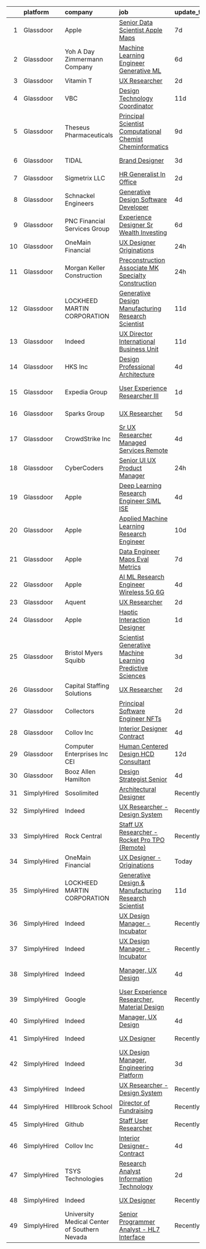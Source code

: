 

|    | platform    | company                                      | job                                                                                                                                                                                                                                                                                                                                                                                                                                                                                                                                                                                                                                                                                                                                                                                                                                                                                                                                                                                                                                                                                                                                                                                                                                                                                                                                                                                                                                                                                                                                                                                                                                                                                          | update_time   | location                  |
|---:|:------------|:---------------------------------------------|:---------------------------------------------------------------------------------------------------------------------------------------------------------------------------------------------------------------------------------------------------------------------------------------------------------------------------------------------------------------------------------------------------------------------------------------------------------------------------------------------------------------------------------------------------------------------------------------------------------------------------------------------------------------------------------------------------------------------------------------------------------------------------------------------------------------------------------------------------------------------------------------------------------------------------------------------------------------------------------------------------------------------------------------------------------------------------------------------------------------------------------------------------------------------------------------------------------------------------------------------------------------------------------------------------------------------------------------------------------------------------------------------------------------------------------------------------------------------------------------------------------------------------------------------------------------------------------------------------------------------------------------------------------------------------------------------|:--------------|:--------------------------|
|  1 | Glassdoor   | Apple                                        | [Senior Data Scientist   Apple Maps](https://www.glassdoor.com/partner/jobListing.htm?pos=122&ao=1110586&s=58&guid=00000181ec1249fe83cc9bca8c2e61c1&src=GD_JOB_AD&t=SR&vt=w&cs=1_5b1cccb5&cb=1657523030996&jobListingId=1007981077899&cpc=2CAED5C921A5F994&jrtk=3-0-1g7m14ihljc8j801-1g7m14ii32bg7000-fbe944133e258466--6NYlbfkN0BvKrLyj5gPmtZO9T8euul8TCxuuKNOtzRJOomxnwSEodTz2Bc-sPZlt2Zgji_QUXGcPDDC0toIwjZMf7igxT_Lmkg1TKKZbvA_suoi79DoDAKoqfbHSPKwl8s04vKLkX_QSM-XJWjdheJNp6PTpT8v9UrqirkUya12Jh0KwmNM7wDrIri5-kuiLCACOfhVk_TexnUiPxu6JsqOvaODYvAxLNJso1SYV4UqYFn5A8eowosPh-CLY7SrNNcEtgj7kAOs9o9P9a5ObF7go0STBe5T71FXuSsJ8zhZcNqwuDud3YKmlXTyXSUcrigODS74q-3O7n1G_yVa-H2j8f51EjiEtQQ23FqvMMxx1uRD31PNERnrzo1Yh8IxWsHViI6yv5DCsivoV4sbjZpXZ7YAYYtui18pTFbJqyg-VoqDnbEigL0nUbU4wGkFpBna3u-h4AWtaqaTPa2Lslt4bgOnwBzXC2w_Z7s0aR_7CQRYbr5tG3AscOXftKY2M0Iyu9uPwYRvpMiFDeJpxyJhctyuy5cRztdU8THCQcm8pCQKfyIgAzJb6Ii3tHgqpSjY9iIUIAKOYChTRwPjqVE9gsTOrkfKEOVeZYYRYNNdZx3253_4uARoQDX90WlNyd8324vDz_x4YLg3kX6aI3pcuiJxNxa9Kih0LcpjhYR4230Xpd78QAKtSDtZdsLzEvZ9ByBrB50JgGGXpzonXbSVjtSoCLOmS-bO9K81a55UYE7MiZ6qK8PkMZeEfMU_5jTq_Y3KzT96jl9Z8h5Tlk0XnZzgDeipeXBIBsXZ5pVbF1HTX2e_eVtFDazHoM25dSU-s8uXk0Q5y4kJCwHe1zawb3irYU3mEcBN8eR7L-RpCRHDFq31NuzpPnA7CrFrd03HgjKSMVbfm2ZOjOD9VFdEYopskV4KaNejx29HiytF2Ggh28A8mxZ35is0fVzHK-Fr11EaEM40H_GMG44fYJGFNkuYtpJM)                                                                                                                                                                                                                                                                                                                                     | 7d            | Cupertino, CA             |
|  2 | Glassdoor   | Yoh  A Day   Zimmermann Company              | [Machine Learning Engineer    Generative ML ](https://www.glassdoor.com/partner/jobListing.htm?pos=105&ao=1110586&s=58&guid=00000181ec1249fe83cc9bca8c2e61c1&src=GD_JOB_AD&t=SR&vt=w&ea=1&cs=1_bea85c44&cb=1657523030990&jobListingId=1007982759644&cpc=8CDBB1EC89CF7160&jrtk=3-0-1g7m14ihljc8j801-1g7m14ii32bg7000-3ef156ec08f33186--6NYlbfkN0Ae6Qmv8rNb3d5rEsMPL_plhvilYeiJERi7JqghURwQ9bq2mHgMGRGPHap0kt02TPhHoArRrIPDXB0Fm3NSxLJwWlAXpSoHydXD7YYEjQfYp-wt_j4lfGDfKIbzND_9EtD4wiBxpi_5Fu1gPRC5CvPWqwejtozptTMLVK4J_uv5kUAtnlLbzUmWw_VSzrsii2yuXz_AgLbMDVCdVqgG_eNopn72MZ9rAFh-xrwftKU4luoQWlsCcpsiEwEdtEUvNIKMRqQDA376b8DjtOLVkRcj1BBDEclc8cjhJB6ndBVi554xbnWAVLHq6fv_0S1WYLTLjp6t4KopC2FJ4VFoH8fjfFzKy22iZyOUIrTpQdel6wgwDK2k-7SOhLP29nhbWuyGfhPo1-N9b-4vlA5Oob_e1e7sV8FX7Dt3LNeOvaZUoaF3fC7EF_EkB8l-E7BotU_S05r4DEIVMdjEjZsZNk-HoHrRgmUUI9nBy-qLAwWwisGUdFZy_URr)                                                                                                                                                                                                                                                                                                                                                                                                                                                                                                                                                                                                                                                                                                                                                                                                                       | 6d            | Mountain View, CA         |
|  3 | Glassdoor   | Vitamin T                                    | [UX Researcher](https://www.glassdoor.com/partner/jobListing.htm?pos=118&ao=1110586&s=58&guid=00000181ec1249fe83cc9bca8c2e61c1&src=GD_JOB_AD&t=SR&vt=w&cs=1_39443ebb&cb=1657523030991&jobListingId=1007993535387&cpc=0FE1F5EA2BC84A01&jrtk=3-0-1g7m14ihljc8j801-1g7m14ii32bg7000-75eb2e41dd0179eb--6NYlbfkN0DMrcEu7yrtATojKJA7cEzGQ3FdRGWLh0CZQInL4ECGI6k5tN82kdM0OKoro5eXmjrSd77bGdG0XELo3k5zguCVdah9zJ6zAF_RIu_xJ84zIrJpj20InH_HkRmxilEXVaHyllPhFutrNoqZZIQVpzJWQirqlCtwCPvF5Yn6o8UIDrz6MBbSE679Hlj6rLtHZzSw9mbOotG54Cyn-tVxbiNM81N36DOjnDx_ifh_70GhVY8ko2h3ib_SjPoBvbfQ1ltMUpA723H9gqKyvsfOD0d-0MIyN_I1ZVZmiJmOvZPCdnycQbHbQDgbM87_ojcjhKl_GUFNbYuUn8KveOUVZHYxPqppYabyZgLYyNGTUjq5u6sr9l03LjxL5BohhyAX9cwF9DHkQaqvRUfoI666dIgkJlhoOwFoz-kGATHfATXDannWgpsNBvXtE6JkLSUyK9mQr7z8ALq9qtremRCKdl07nGyI4pMA3Uw%3D)                                                                                                                                                                                                                                                                                                                                                                                                                                                                                                                                                                                                                                                                                                                                                                                                                                                                            | 2d            | Remote                    |
|  4 | Glassdoor   | VBC                                          | [Design Technology Coordinator](https://www.glassdoor.com/partner/jobListing.htm?pos=101&ao=1110586&s=58&guid=00000181ec1249fe83cc9bca8c2e61c1&src=GD_JOB_AD&t=SR&vt=w&ea=1&cs=1_7ea2aa66&cb=1657523030989&jobListingId=1007970642019&cpc=8FC0D69C137C431E&jrtk=3-0-1g7m14ihljc8j801-1g7m14ii32bg7000-2bb5b58a7f8e7506--6NYlbfkN0BK9GXDcakwdiqmeo8o-2GvkYnmPkq7xevAHdeF_847qkpPJo8-WyfGh_giHb_Wt2yjNfQYJNopcViEF-9zjUiJF5BFIGFCUJqw3rkUFe2234TNPtBQ_WR5HFZce2D3QyvocDCva0SFX-og887d_WtWl4s9_NycewkQ-UQSG7iO-udRttHvQesslpKMWmoE7h4PZrG3-fLne1_8azHR90h3MXhEAaNShFmnpND9YHl2ryggnu8l4DlIfqDotJ1-EXI0kAP-y7dSpG5KSmwKKady_aAFEs1ZFISMeldQ57GVF7xTbVH0HQNm7_jLBbuLAGlSRxI7IoBfghtb4GldryboF61-sM7sfNhzqgcWGuloalT64RTx-arhbawfpmg4YQ_1PjIxiC-OhXQQPesFs6VsPSNQS4BHgjcTA-Tms0U2_FVRHOfoSmcEtJQUm5R1H5XL5nvSr2bIDQiSI0pQy0oR0OWq7ZwNLlY%3D)                                                                                                                                                                                                                                                                                                                                                                                                                                                                                                                                                                                                                                                                                                                                                                                                                                                       | 11d           | Somerville, MA            |
|  5 | Glassdoor   | Theseus Pharmaceuticals                      | [Principal Scientist  Computational Chemist   Cheminformatics](https://www.glassdoor.com/partner/jobListing.htm?pos=104&ao=1110586&s=58&guid=00000181ec1249fe83cc9bca8c2e61c1&src=GD_JOB_AD&t=SR&vt=w&cs=1_e392184e&cb=1657523030989&jobListingId=1007977677252&cpc=32919853CE787A65&jrtk=3-0-1g7m14ihljc8j801-1g7m14ii32bg7000-00e2f5a17e61a190--6NYlbfkN0CCbOqLFAkE17MDkfB5QkeK_R8bo7qf9dndHNr_grrY-KMTiTk0LkNwv7KGlrPi78cJH3IJU6Ws0_StMY5IaqzGY49U2whK4-sFllwNf4vVoFVdbU91V1Wu3ZgrdPpbuf0RNa0bdSgyu1MBywYRyEvlDB_U_ZotuA-10JrNIvyEYHGCeRXC-sVeXIf_D_N2nY97uEcjRxzW2W0L8x5-UfMZQLm8iYbRzxP6Jf7CGxxHx5-E3qqzztv3hksuSTwjRhjAtZ01vXlxro5IaCUP3Au_ncoY3QxHgyaJ_fFH2HA6DkueXy7f3kugwvUsXXe0vNxUf_4pTIMdiHFVrDzAlAhpv5Qgam872BxaYqNJ1oWGldl7WGI0Gz67WaDyoSvUzpu4nFvh2s2W-bO3d6wrTdWXgdU2WvPn6StxNIay2mLpaW7HcJhyJCBoFr0Vl0JK2Dc%3D)                                                                                                                                                                                                                                                                                                                                                                                                                                                                                                                                                                                                                                                                                                                                                                                                                                                             | 9d            | Cambridge, MA             |
|  6 | Glassdoor   | TIDAL                                        | [Brand Designer](https://www.glassdoor.com/partner/jobListing.htm?pos=127&ao=1136043&s=58&guid=00000181ec1249fe83cc9bca8c2e61c1&src=GD_JOB_AD&t=SR&vt=w&cs=1_5797566a&cb=1657523030997&jobListingId=1007991684188&jrtk=3-0-1g7m14ihljc8j801-1g7m14ii32bg7000-34481a920c14f864-)                                                                                                                                                                                                                                                                                                                                                                                                                                                                                                                                                                                                                                                                                                                                                                                                                                                                                                                                                                                                                                                                                                                                                                                                                                                                                                                                                                                                              | 3d            | New York, NY              |
|  7 | Glassdoor   | Sigmetrix LLC                                | [HR Generalist  In Office](https://www.glassdoor.com/partner/jobListing.htm?pos=110&ao=1110586&s=58&guid=00000181ec1249fe83cc9bca8c2e61c1&src=GD_JOB_AD&t=SR&vt=w&ea=1&cs=1_e905a9c0&cb=1657523030991&jobListingId=1007992857209&cpc=44CD5376B8534B8F&jrtk=3-0-1g7m14ihljc8j801-1g7m14ii32bg7000-6f30fbe45608e452--6NYlbfkN0BTy4Vq3kUv-8E8fBOrhZt-7WJQYqv7u2ur6JnxlE7nq8g1z8_JD7tDD0MYicZUy776iU_bp-QZvpUoa7kLcXg2r3luRv87VI-8aAND58gIQlIq8waY8R2rXlLN-6Vm0Z-D9UXt2hiKydEo58Uo6M_BGL2ohP2MYNy7LpZ2-i4iElauPBAtamdRXTwHgHGeYwlKIM7ZJ1WpkWIEQlmd3yz8gmgLHrtJBAOhs2mgLJDq2ggV8ao9L96AN080-Zf-g0xp6fmWnf-4g71ZP6_gTagD_pDf80m1W_lQs6gctTDZnQdQ-bKuM64U7hoMP4P9wMaP5g99uDAXkm5aFhzMWQfcJ5jHm8D8R6-a2QgVzL3mZC16cYChXJ6etiwVLRkilbDrpTAKuewn4Q02CBm9s8uw0hFUFXA9th5dktC2TYEo_FLdFKAZhHoFPHJH33PRwyPGMKX10kklJQmAJMY3O-34tE82TduQ40FeDOgDZI5Y4FjaW6l2fpD4ZrWj47f21UQ%3D)                                                                                                                                                                                                                                                                                                                                                                                                                                                                                                                                                                                                                                                                                                                                                                                                                            | 2d            | McKinney, TX              |
|  8 | Glassdoor   | Schnackel Engineers                          | [Generative Design Software Developer](https://www.glassdoor.com/partner/jobListing.htm?pos=103&ao=1110586&s=58&guid=00000181ec1249fe83cc9bca8c2e61c1&src=GD_JOB_AD&t=SR&vt=w&ea=1&cs=1_06ff39f2&cb=1657523030989&jobListingId=1007987458836&cpc=E6B95A06C1BC174B&jrtk=3-0-1g7m14ihljc8j801-1g7m14ii32bg7000-7e547bc3bbec425b--6NYlbfkN0BrTPNwjDoELvBVia9gkET74rNEsU_fi4RRK14NiMbuskwBmYiUl43ITcLe-zL9azDC2bpr2SCa5atbsWtVarJGFgRc_UdXsaXv9eSq5MhWIbYHXS2iNjxtl57jP_-YbQkWhoL7t-RZsYxZUoCrAWVDMEXxgRFdx9CQTy9-cnfIsIM4DpLEIpgy2J1BXSAbDoZWAsR8Yz44NCGUwTp_h3ffj1sViRYnTFbwOaQLAD_js3sjXyrRcBubZwnRhkkRMKRlIESwFOX3ngsbNOHloLdsvZqQwOizDQJlRvitqtZHSuJc-reSo6LC6nj17lMQY71j9H3BQDwVsASwLDglT_38wRl0Kk-m_9AdmWP2ZPJOBjuHgBIzjK-J3TiPxMgfh-Qz9WYolAyhhImUz5NJL845TDg6zQqZRrFcMwgHFRjDZgYKzaoOaIrFRyPYd3nOLSI_L0eBdoxx4KNITQq_hpRBXHomwcQbLM8RYaBJit6eWDnU4Q-mSE9fSedM6BNRbZsRU5AH4PjEX7GFY-eBTMBiCj_zlmjX2PU%3D)                                                                                                                                                                                                                                                                                                                                                                                                                                                                                                                                                                                                                                                                                                                                                                                | 4d            | Omaha, NE                 |
|  9 | Glassdoor   | PNC Financial Services Group                 | [Experience Designer Sr  Wealth   Investing](https://www.glassdoor.com/partner/jobListing.htm?pos=109&ao=1110586&s=58&guid=00000181ec1249fe83cc9bca8c2e61c1&src=GD_JOB_AD&t=SR&vt=w&cs=1_e0bbe9c5&cb=1657523030990&jobListingId=1007982586230&cpc=BAEB662971763A76&jrtk=3-0-1g7m14ihljc8j801-1g7m14ii32bg7000-852df09ee39d4410--6NYlbfkN0AMofH_6zXbiqn6xehDj89HQNfpf30LHk40Y3Yl5cZTpm-EXukPQNetNbgZyPcaSjnrLyJG9xGhiJn6AMY7nPZIIk2W6QbAtdkHw7c08s-HRR-EwtVAVmAgm1s_EwF_EOKO_eWV3Ao9CuqBCzw3dZYwMHor6NJcWn1WU-8gw0fbu_LCJkTQGiOAgmekv2X12d6E13TpgYv29P3YG8xbZSRYoIbMM6mdli4c60AUOsesf75mFf56KNyeFmHvBq7ZHdsnBADnm9GJhVdyP-mwmy-JukTr8UBuTPXNr2eHoQbJ9lAiBdQVNB-k3n2049foC-laEx3Mvm2Myk7y9gY_70W6OEKsw5h_UhRdevJfL9jTmLESCBFaj7U76YmOqKRELXF_se56EcnJ7Fv-DbV28vAWOp8iDulo2DdLIqWdBU_TqPjj8WZjGPeZvQo0iKpI7P5VCObqhxYv64Bmri62Nn1tZkydzvE6mzzeHkMXFrs9f5pN6l5L9YIG8UYq4kckLl86_yiD9NuupeuvbGqo_ZJKi6IamuJoCAWRa3ZxsDzQxpdAOLuoiGJiildQ9rkQky8yIKaRQY2LUDTFrEwIn42YKw9S_qdhayjlBt5v3WCWFqcVQm_ek6rI4VOgud1flJqXBDm9VcnPimX_bqkuqGSUF2_DPvCadLOTAEGyHaXadM9W776EF7MtuRAZXS02hvxvMQ3VLG0CsRVBqR6YYIqAbdevT1obSqzjt_X5eyRx457iZB-8XsMvODSF1vijj79hg8woQpuZCAOEUc0H1R82qA6Fu4Bme3RwKxcOsXwGDe7VEq1K3oWgRIrq-S-X4cloKvvKG0AkW6zcZlrerxI1mvcvUglLKEvj2bFL1C7peLGCymLkF1GM-jxI5gJ9vF0Tc5ZLnV38_CsyI0YYUDmbDS3hU6gdMazxT6UbhliyAvFpGFYDs3aKLqnDDT0FAMdcneMulpjsZbVHEzOdjNBavm9yh4TDFTWWqGpy4W6J7k5XES_3FW4H1TGHWzeYhlg2gxCit8jiRXV6k3Zqm8eCV3SgI2XTXlOD1B47L3n6l-UOP-hrx5uvOg5LDvK0g4aWIuq429ElettxqXf6t_4jKRzZts1XPTyA989yQdUfH2OCyaxddAkGu0RdsvFfMG5-scYbGeO3qrigZiH3ewT-eRXJaZ7T6-5h2mLsO-E8mYKa-7c906VzOT1CGC2nRJWo6NtUafHne_jYgcsrr5iF86WD9JoktyunhxzQjULvyXXOH_aX8guVpmCNWtEjlWmrqz1hpyj4-w%3D%3D) | 6d            | Pittsburgh, PA            |
| 10 | Glassdoor   | OneMain Financial                            | [UX Designer   Originations](https://www.glassdoor.com/partner/jobListing.htm?pos=102&ao=1110586&s=58&guid=00000181ec1249fe83cc9bca8c2e61c1&src=GD_JOB_AD&t=SR&vt=w&cs=1_c6fae298&cb=1657523030989&jobListingId=1007996065700&cpc=037E1A5A6AF88467&jrtk=3-0-1g7m14ihljc8j801-1g7m14ii32bg7000-e4e6bab27b5f1d41--6NYlbfkN0Bjlu5n-gv5HO0Uw8oUWkLCzq7-4ueCq4bqHo-b0jTNgEo79qTxKEF1eiLEZ0uE3qcK5V-Dzh8obYdTXeEArXZG6Z7SO9OrZE7r2d7iPTNOAEddoAtsGT_YB1GbNcr9Y3UQPqk_0_bzuvHr-bJmXm8plqiiuw8aqf1ypcEtep9BnBn2KkKKhQxYzTsiUMTt4e1fvBmsyUWR3NsI3qEwU8JsGfsdK8jzECyBSF9bab44NHf7GN8o1b47dsVhCMkWauKcMk9veem8r003GdR6KWDMK3pN1hSYLTsKC2sD1YZW5pS0Iz4AnShpN6K3G35pAKRHK-xy8aiE7_-Egp4cItINj8RukbKhxga_fkqpFVbwYT5B2AhMPNA5NG-ziRaARZcSaj1fBTBAcjaMz0guhMyFW3RFaIR7t3eK5kUVSGWjz2wpjnPZqI7onrfOj6zQJeWzjYQzrMusdg%3D%3D)                                                                                                                                                                                                                                                                                                                                                                                                                                                                                                                                                                                                                                                                                                                                                                                                                                                                                 | 24h           | Wilmington, DE            |
| 11 | Glassdoor   | Morgan Keller Construction                   | [Preconstruction Associate   MK Specialty Construction](https://www.glassdoor.com/partner/jobListing.htm?pos=119&ao=1110586&s=58&guid=00000181ec1249fe83cc9bca8c2e61c1&src=GD_JOB_AD&t=SR&vt=w&cs=1_0bb9ac16&cb=1657523030991&jobListingId=1007994992823&cpc=6BBECBC74F3AC36E&jrtk=3-0-1g7m14ihljc8j801-1g7m14ii32bg7000-9872c2b36c3765af--6NYlbfkN0D0ff9e8Lfwlpl5zGbQmpn59AL71QmFd7VKOAnfyjZzp5sdngV8WPgYe0dov1m7Y2k2ZT2tEuC6MQMSJCWrGbiVgFOCmLvK9Oj0jtAdSDq66FSMHqKHYXOBlSaR7qwr74w0btDZExj7m1WhcbLa_mW8GxIHX8QAC_KNea2tfefQzTqxvX9nOCpkG2VbpOC2Iux-DyXJcSN1hxd9OvLXLahQISvkAk_5ITk5ReDSnR3-IFlvFGuGVNFkKdQHdx6z4jEWDoCCHh-QjTK0UWoJYZ9ISz7bui3Q7wzJwVBlJz3YgOh481iPf5ppJQxLle5A-RdXdpV69QXa6HUr3e7ii2o_KBRb_LVX2IH12pqieDJP4KCepZ4HsCoMTyIQlm3YT9Ur5hDiyLZ9xIQ7ZNxZ6Dqzz6BPsFB3k8omqqfWIuQZrfWUfZfZ_Jf5OoU9qlmbVhPG0qu8mygpvXcQgOhVFiovgqDJbMqbpIevgaGaJTYVvA%3D%3D)                                                                                                                                                                                                                                                                                                                                                                                                                                                                                                                                                                                                                                                                                                                                                                                                                      | 24h           | Frederick, MD             |
| 12 | Glassdoor   | LOCKHEED MARTIN CORPORATION                  | [Generative Design   Manufacturing Research Scientist](https://www.glassdoor.com/partner/jobListing.htm?pos=128&ao=1136043&s=58&guid=00000181ec1249fe83cc9bca8c2e61c1&src=GD_JOB_AD&t=SR&vt=w&cs=1_da8c86f9&cb=1657523030997&jobListingId=1007971993276&jrtk=3-0-1g7m14ihljc8j801-1g7m14ii32bg7000-5830dfb3cb1cb712-)                                                                                                                                                                                                                                                                                                                                                                                                                                                                                                                                                                                                                                                                                                                                                                                                                                                                                                                                                                                                                                                                                                                                                                                                                                                                                                                                                                        | 11d           | Billerica, MA             |
| 13 | Glassdoor   | Indeed                                       | [UX Director   International Business Unit](https://www.glassdoor.com/partner/jobListing.htm?pos=108&ao=1110586&s=58&guid=00000181ec1249fe83cc9bca8c2e61c1&src=GD_JOB_AD&t=SR&vt=w&cs=1_937c0254&cb=1657523030990&jobListingId=1007971205893&cpc=1CBFC3E34E2A31FF&jrtk=3-0-1g7m14ihljc8j801-1g7m14ii32bg7000-8bdda3467dc467eb--6NYlbfkN0CiRNM7CVr8YueLFKlzwbFWI0o7IjV438l4sVrvKZ0flpURU_mqoI8EbsK64YRr3OCR3l7QVb8xZpFynF8Nt9Rjau42MxCv-igPg2W-LwOaJbGQh835XDZSidQZ6aGSggM0GV9TF6bHichpTS0H4_p_GBbi4ppEj56w-cjWmyNno5uVYRfupttyaBli_cJKdfuKhyDrzIlIoPy2TGvc6FfZuzbzOwsCTHCBK11QQSQgSUn9QkzV_qy_U_cIk4SbbHX39KsYXZBdEuVJl343z_qcGWWMX3CLMgNK19Q5yPvXRadyobna8I7kp6qr-r6DouKXgvrbkO0y8Dc9wdY6k7XBK1KDa-jXxhKeJs3up59oIEqG_AW1awTNqvg9ybSMuDsZdaOjkIo5f7XQuIv_EEE7CdHl-gASd4GuaW4m0-vedUCI8JCxaJly-hRg5sIcD2y_Gj9odLIRUQsrKQezHiusLjxZgFz_KcEy3YgBo4-5EfMB8AcO-Z0-XFYGWI-RuYYflvLfqoQmU1sAmMhEpJJx)                                                                                                                                                                                                                                                                                                                                                                                                                                                                                                                                                                                                                                                                                                                                                                                              | 11d           | Austin, TX                |
| 14 | Glassdoor   | HKS  Inc                                     | [Design Professional   Architecture](https://www.glassdoor.com/partner/jobListing.htm?pos=125&ao=1136043&s=58&guid=00000181ec1249fe83cc9bca8c2e61c1&src=GD_JOB_AD&t=SR&vt=w&cs=1_7eed9960&cb=1657523030996&jobListingId=1007987975531&jrtk=3-0-1g7m14ihljc8j801-1g7m14ii32bg7000-aa9517ef76fdb3a1-)                                                                                                                                                                                                                                                                                                                                                                                                                                                                                                                                                                                                                                                                                                                                                                                                                                                                                                                                                                                                                                                                                                                                                                                                                                                                                                                                                                                          | 4d            | Los Angeles, CA           |
| 15 | Glassdoor   | Expedia Group                                | [User Experience Researcher III](https://www.glassdoor.com/partner/jobListing.htm?pos=126&ao=1136043&s=58&guid=00000181ec1249fe83cc9bca8c2e61c1&src=GD_JOB_AD&t=SR&vt=w&cs=1_2240a2d3&cb=1657523030997&jobListingId=1007994137316&jrtk=3-0-1g7m14ihljc8j801-1g7m14ii32bg7000-bc7d9bbcfbd062a0-)                                                                                                                                                                                                                                                                                                                                                                                                                                                                                                                                                                                                                                                                                                                                                                                                                                                                                                                                                                                                                                                                                                                                                                                                                                                                                                                                                                                              | 1d            | San Francisco, CA         |
| 16 | Glassdoor   | Sparks Group                                 | [UX Researcher](https://www.glassdoor.com/partner/jobListing.htm?pos=113&ao=1110586&s=58&guid=00000181ec1249fe83cc9bca8c2e61c1&src=GD_JOB_AD&t=SR&vt=w&cs=1_2bf857fb&cb=1657523030990&jobListingId=1007984907914&cpc=654405A9B1E0A9F5&jrtk=3-0-1g7m14ihljc8j801-1g7m14ii32bg7000-5fcf4f3adbd2dde6--6NYlbfkN0CVbIAoVGlVV0muHIzlWY31dYj5hrVkKa7qBWZ-hZn3g-zWnitpxah_RyLopvrEJPKEAMPXU9HMaaznMboaU57EgIZ4PnTg86qkz2sb_qr61-hxgd5GHUyOVQyhDsvJUk2mz3-q3Uja_iyoQQtY7kKlUFeDf_Szm3rMJaHxxOWdU0OpNKQWcK1BYsa-YVjAFcVYD32xQf7l52boh8CRdyPvFmXiYWA1vcsS1OR-rIrWjKgEmwzPw7SA7x9V4CiwMOULpj_9obkpndEZtoveSUpISwJhX73wJFAsn8381Zq8AKCyyqBgiYGXrv_nfIzW2i4l-N8FaAZ25Xy9LumxrddDXH272gbWtuMzZRJ1PXSGNzEND0Be2pGev_4AWN2HrfG6qUCWifRXP554DK8NEo6LUkrtIg5rqtiBCFAhqARtQ5eeQOsXMYZQaT_L3ULc6_-f7yyLBunC21KL2cqaLuIF5zxAJEssfJy08B-rLFjJfQor4ug097Lreh83RKi5BgM%3D)                                                                                                                                                                                                                                                                                                                                                                                                                                                                                                                                                                                                                                                                                                                                                                                                                                            | 5d            | Rockville, MD             |
| 17 | Glassdoor   | CrowdStrike  Inc                             | [Sr  UX Researcher   Managed Services  Remote ](https://www.glassdoor.com/partner/jobListing.htm?pos=114&ao=1110586&s=58&guid=00000181ec1249fe83cc9bca8c2e61c1&src=GD_JOB_AD&t=SR&vt=w&cs=1_67f4c353&cb=1657523030991&jobListingId=1007988965747&cpc=9C2286EA3771AAF6&jrtk=3-0-1g7m14ihljc8j801-1g7m14ii32bg7000-343c66ce87262d4a--6NYlbfkN0Cu2CVlb3GO4Nf7aS8SXsFwjpUbSKkwsJRaJhRnAEdqU_yv6e0u-cLacwZ2HNe9plZNCFlwazzBICdjfCRnETnGO7ZpMey4U1o2Wof_5LiNAzqN65nYPFZ0i4u10AQLjE1klK7CzKVdvBPpCZ0RJJeDUU9tk1QiC6vf3Gk7SIRP2hbYvvkrkdzi9SqdvIOLfWf5__s7BErHWvtL-m_Td94Cs1D3coMzjg8km0BJWltr9qfbpglzqQO3nxuAV5QebpwX5GUv7jcFBA8CLiNKb8WTJprY5kmYoSJ6MkzecGUPpb6D0_tntxckCVrFwCvoaT5qvMBiTz6l8qQyNZeJEnMCo9tqT2ptY8VqRT3_DWMU4D71nNAJtsK6R5TQCRZez0QJ0FiTQAmTn7xF4qbxxkFr6DImTRV5o-0-MRFJL_RDnqsXzX8sV-_8jOeNIdBmje3K5U7bWrllV4XWzeLeqci9Fb5YtkB1Ayf-T1kWA29s_vE4OZgVgjsCjA-gHd_LvCz-S5LBxShhDKYFF9BsVpgqYL83ZgYepTi6Qa6trogNDL9A0gsIXDxVPV_Ux8e57_fFvCX8YTaMUod7vpZA7zeEGitGxYu4BFJwS6MmRdxE_p4hzUCneku9ZSOSs4mjUrw3CaYPL10pVv6nQt5yq_FcG69As766CveHC9w9ld4KCfS9XftllO-x_hfcikgsIjGL_Qjl-Tf3JUQCuGHeXVzM9qb0lFZJzqTNF-Eeevwqf07Fik0dK5Yw)                                                                                                                                                                                                                                                                                                                                                                                                                                                                                                                                                          | 4d            | New York, NY              |
| 18 | Glassdoor   | CyberCoders                                  | [Senior UI UX Product Manager](https://www.glassdoor.com/partner/jobListing.htm?pos=123&ao=1110586&s=58&guid=00000181ec1249fe83cc9bca8c2e61c1&src=GD_JOB_AD&t=SR&vt=w&ea=1&cs=1_cd5dc83b&cb=1657523030997&jobListingId=1007995314756&cpc=47CFDC01B3F81FAC&jrtk=3-0-1g7m14ihljc8j801-1g7m14ii32bg7000-b50ae6c49753e9b6--6NYlbfkN0CpFJQzrgRR8WqXWK1qKKEqALWJw739KlKqr2H-MSI4eoBlI4EFrmor2FYZMP3muM3BIApJ1Z86uJXJcuOIBpBETnDsOabYjDaia_1opd_Zf9OgVvPO4DLbPoU5LjB5Vr95HTU1ioqMHaa4a0Koz7B7IyCJ0MfEWNFlifldGXAMy8pKpUEbyHaEYRZV7H7Vu-oQTbcznG2jkt247deB7NwSZGWcD6suaz8-U0WMjZYq-X0f_XayaJCjxxoOk3-UJLPyx6nGgfbBMIexFmFaq9ZIOfqJ-5Ei8nZeH0Iw9qqnXWYHAQtjy1NVTllGrxHrhFeiJa6dWhg_HZzDQuoazu04k1yrFGY0oJD7uAOmxHqx7nn-6SUt4Ubw8N5zbZbx-Jtu03CqlixNNgBV4eGiL55OghG5RBTCuMBTgtxAWzXGyxAV0Qg5LjWewhVCn7WeJtzon7lgMk9ZrsYbF5cGwjXL-hrsL_8her18_og6IDGxTpN_dUU4ARH-1eLMniPKNos8pPhOuOsuAbT5Ml2fKpu3wYIMURbxLuzKKvjf8RDycFvoiuJQodmAjLYMxUmHccoZwN85is7A2NMHNk0pS2ZKJEUxcVq9eHzDHR7-t-M9QsSi3aNAS1VcrS0G5ZtQfxw9kZLUvB6LAsGM0XwyQY-VEJfMQ0GjwIiJBNSyIUqetHkHa_s08wFQK5eWzkBd7biVyvPR17n51GVy6Ayo3eHAOfJj85TmBAw6G3a8QJoMUNatq66aDS_i6ujlF10ibdMFziYAkGkIJfcB7tNEHSzOFaKeYTS-XVF96NLpag8KnK7ze6ps14ZwKPPm-VWhhj74nwvHGtq6j1WPKSACr39ejh5cv7xlHTsiNMazZzxgVARsmDtc-W8kTJ496rmZpkV2kQKWI__Lad9mcycMG6yG6bi7ay5RVjpNlbIsjURs6TSMy8lvsO-HuF8Gb2GrhB3tRt16UZBJE2eS-is0Z9vANgPz2p4MTGbUw4ngX0nB3CzP_1gWgRZt)                                                                                                                                                                                                                                                                                                      | 24h           | Sunnyvale, CA             |
| 19 | Glassdoor   | Apple                                        | [Deep Learning Research Engineer   SIML  ISE](https://www.glassdoor.com/partner/jobListing.htm?pos=121&ao=1110586&s=58&guid=00000181ec1249fe83cc9bca8c2e61c1&src=GD_JOB_AD&t=SR&vt=w&cs=1_9df2f2e7&cb=1657523030995&jobListingId=1007986637369&cpc=AC285F3A3ECA6BB0&jrtk=3-0-1g7m14ihljc8j801-1g7m14ii32bg7000-3de73d9d45aeeb15--6NYlbfkN0BvKrLyj5gPmtZO9T8euul8TCxuuKNOtzRJOomxnwSEodTz2Bc-sPZlt2Zgji_QUXHfsWtRQVTn0Zvlg1K81iPpsU79jax1WaPf1c3RZELy9AnFRsDt3ND-tdr4cyApVdeXtYGt8ZVPL84C7QTaJ_wnOjA3TiPp4Y9D-FyxavUByL4ipAI4kzmKZJQK6i4AmFycrZPc1ad2V0yCawT2zHF841xXY5MF-BHDIMGECVPs73eBJYTxxXHm-qQt6WFtUCtfhNv1-QKVzQS5alnlSF_Qtt24iCqZdCA5QXtoRSWdjSEdhCxLUGWcyBndDJvv6U1zy-S1w9_HOO97BwndbQz8NZd22UvqZR-p6x2a5Zr_6ORGiTXTIx_nGUJPzc0ID5jbPUopN1rSTlMcojdYyRBLJxmVXIxyFruL_4VUcliu0G7RhvHxNXSy5AVRmqCQpTwmh9gs_AZkAZxidR5NQv3b-pvwaM0X_AJe4AVZSx-ewGcH_EnP01SZ1iE4S9LjVjBC4Sx8N8Cl_hAiksQQkQnniFVzgvdfpjeeIuCUI-cvvh8WY_q-uQl2yRMUrqV6O6VVHyfarqaNnuwXTjM7AYLfmUlCgIkhnyueQM6TQcgRFeInH7PxRt4l9oPG20CN3kkPu98yzXtunHZCjcBUQtwtJbyZMeoS0ZYS-wwh5I0SNKUA-9SJ9TNgP_w9-faE8UwSKGJQ7JmZ2ddE-NRzKYEp3oejU3tC81eGoHsiNOylyDLU6k0iWYC-ZUUnRcaNVzDhfTkl8sqF_Y4yBKUrF-IrKkPFYeNRvLxGqkxcixM8NvBo6Rg6lJNvgb1uw4_gX2og3u0P2jQo6KBYEDf6PR-ikg-dmqOuu8ivR3A-mFJU0bdsEAmEXtZzJCI5XRr0Hsp_I3BmHhYTukvPJnQ0rd1Ddksp3yeY59rfquB8wTkLcCr6ZjUXWj-tPTObvNDv9_ShaYZlsp0Z5-d21nUg38bIAKzVD_0dTp4%3D)                                                                                                                                                                                                                                                                                                              | 4d            | Cupertino, CA             |
| 20 | Glassdoor   | Apple                                        | [Applied Machine Learning Research Engineer](https://www.glassdoor.com/partner/jobListing.htm?pos=117&ao=1110586&s=58&guid=00000181ec1249fe83cc9bca8c2e61c1&src=GD_JOB_AD&t=SR&vt=w&cs=1_d53c0192&cb=1657523030991&jobListingId=1007972446556&cpc=B101C867B3EF2D75&jrtk=3-0-1g7m14ihljc8j801-1g7m14ii32bg7000-3e48cf0cef0c3e92--6NYlbfkN0BvKrLyj5gPmtZO9T8euul8TCxuuKNOtzRJOomxnwSEodTz2Bc-sPZl8WPllYOnI2iSo8V1TL2wcIgaohnAvPJGLI-rs79cOG4peC1c_72dKmydqxFccLI-NwQIrlYChOwm-qmZO0Jk3czq7Cvi66AMtMiGy-y8IYaSFRt07eUfzL3U9YIPsPzEr2ieTEDpzM6tWJRXpZupnxBbkEDSkTtUqxKmZM-1JvNKqY87fpSzc7Je8bBKtQKykBnJWypx9264anjHjl-O95aLEdgFHBXdiE1B1yuABbznUHwVUkTNfoJ-porLWYv08UwEPquwQ5Mbn3gnw56ZogHtUCGLwZ1F04ZsanirDaTQrphvOm-YpYeSKIkA30dBIbWBZ0EIVb8KRO1elZR-0A8hp1qTM3bHgV8pJLtPqkB5hvE6-vL6-EUFWQW1F6rMEUzdi64hAhqmATr5NGkVzeSvrioN3pLJjO5tt12k5SsU9KUN4pld7UQ5eMjHzn2yLVWONC2gztJu67qbmG72gq0n3k58OuQ8FK48Vrx2olMxpDdor60jwhijAI2yll_O0YB_bZTA8PMlvSL1jJ5fHZSJbuJyw5XHdwrEB2_OteD-2bpB8EwE3tEsWViAYe1pJR9m7S-Ez5-MPUycigcOIr-Zg37cY_TAwVzNjSWNGA32HEqjsJepwDMekvbtZrev9T8TUq__SJXUTWfpzIs73sp43wkT6NpYR78xvs8IE6jOgk4FALugquAPBOZdQGowNDOER9Bh_8XHPz0_2xM5zUGkJpauDm1dbM5z8yWUNE88sHi3Ttk1FORCN4hXU5JJviZoN4Tm4q9EwFgDGNivkgNTVx8tiFy1qhtq8AkKZcf-hlwQtRXtgxBM64_uKDvlTJBsGo7A_L_ttc6xl9by6HF2onQZcWiptAHZj04nhsud1BmEYe3DNd8zteKuxRbg9lUeBvTWqwCJP9VOzvnm2aGmdiPdKh0m2Kn3vRSI02B-Z4rFW2i0tA%3D%3D)                                                                                                                                                                                                                                                                                                 | 10d           | San Diego, CA             |
| 21 | Glassdoor   | Apple                                        | [Data Engineer  Maps Eval Metrics](https://www.glassdoor.com/partner/jobListing.htm?pos=107&ao=1110586&s=58&guid=00000181ec1249fe83cc9bca8c2e61c1&src=GD_JOB_AD&t=SR&vt=w&cs=1_13b371d5&cb=1657523030990&jobListingId=1007981077197&cpc=8795CF9063CD573D&jrtk=3-0-1g7m14ihljc8j801-1g7m14ii32bg7000-fcb89ba8530a05ad--6NYlbfkN0BvKrLyj5gPmtZO9T8euul8TCxuuKNOtzRJOomxnwSEodTz2Bc-sPZlt2Zgji_QUXGcPDDC0toIwkjjSX4pmKJQPu1bsxKDITU5WKNSEn6ePegREADGpDVQMOY6z2KDoUqo20z9hSaLPtO1Exw88_J7LYEFvcBranYEI5WZgpK7owxLxsuwA9gAk5NLu9WMH3UQsLBQ9-D23pZehfFwN5ZHSsQr0WylmQ6g2CNmB2OeY3fY4_W1mNnal6aCEmIQuhmAgkhcnzTVK2dHhXQPtwtatgGVUd3tvThDLfUMnzf6kx6YxoyhOsroDO3LFIlIsA0U1RcgM-PCpShpFKZjPfQccUl3hDOPN53-9rwzCyD8XU4ycC7koITiUkr0xoI4DUtHvUJpmKnX2Fi_6nc3BR_RSiLKDvIJQUujJ95njVQoimx8-RonYjd9jwdKVHVYAMWM-hOJoq1mqeUydKo5N7JFmrDWXCHbmHMTBb-b9b0tJw8CDmy8pLU17Qh6VJGmsvB8kUTkGUrb3dJq50xQIssV7PpZtMW9_7INfj7DaLjIsBh20S28WKsQUwa7G0Sp_w2vJv2uVDRJXeIkzMOETRHzIuVDdBgJ1wYscGv9x7waBkhqLnjUeDINnqzNaPZNxn0aEqQO6T4PSYSixoRCbPaAj9PXExkZ5LAM_VKD93MYIl_cr8e-sXc2pnkhpIkQdgf3Uewf6FRR93U6n2waGUllJQlI9vNqpbZLhpUMkoFSY6_hGyLYISsViqEYgyko-zVKoVimBC9SPTQK43DCTZ6nSV50YpwcM_1ypnKhVxNbkU0yV5bGfAw0VdHVSqfHZwS0RA_TOISKHkIUdym1nbL4uM0bweSJ1t062pmrpYbrS_K3R-sthegSAIgUtA15nAwE64a_h7-fS2eJYe-bC_j1H-7g3m9Y7YBrscE-Di2-1kbvQae9vuJJC99Y-oFtpYBdrOm2qG3_Y7ORmNtCfPhV)                                                                                                                                                                                                                                                                                                                                       | 7d            | Cupertino, CA             |
| 22 | Glassdoor   | Apple                                        | [AI ML Research Engineer   Wireless 5G 6G](https://www.glassdoor.com/partner/jobListing.htm?pos=111&ao=1110586&s=58&guid=00000181ec1249fe83cc9bca8c2e61c1&src=GD_JOB_AD&t=SR&vt=w&cs=1_696c7dc8&cb=1657523030990&jobListingId=1007988604965&cpc=56C4EA4A1A191A49&jrtk=3-0-1g7m14ihljc8j801-1g7m14ii32bg7000-783fb6ade06d776f--6NYlbfkN0BvKrLyj5gPmtZO9T8euul8TCxuuKNOtzRJOomxnwSEodTz2Bc-sPZl8WPllYOnI2gt4bcpvk4rjjpceTIx1ze-fyFjpQ8LaoGWozxobRTjMiyMx36dAmBDdK6tEgLCHcpvdRwtryjbi1cjv8e1pnr3ueyM9uYJj1ww3ngqaZBFwGiNUL6OCvIksGe8cGmoTigC5QoeOTWALgcA0_uEPXYDn9aPsBt8TX7jWWcnD0ZK4Lwdk0Ap0hfHi4dap--9sPWA8NP6VetcaN6s6SvL1CBiuZQzeuTrx08Fuuan2DilQ5d7nZZ4GNmW1SqecqPhY6gmUARaZVM37yDPVxwsAJwCtRV7Q5rY632Fa8eWwPYRcYKdmjC87_WktxT6zboniGNQsvig5392ZHJkHRJGwI7FS1irKHtfde0orKZQSKPptgT4Mcb_uj29VR2-udZLF9o-jwjQc5gSUG4EI6GwGXBP9sBDR_JudhY2y9SMMrvPYWUKIEUJpy2uBKhLup90hwB_YcSDNGm_ue9gCD2Yj1fT2iF3plkLOnKr6C9vWk_du87fVgBjNG4GFMqI_lyz67aklbvH8ApFHnqPqgT10WlS-pbj6kVPPGMDyFrwGpRjoLpC7kMCx2b5swRJwaawiDO55DmhDVc653DMsUHC-sKMGv7nJzz1VzW5Vx5NN61OdPs02XJw5A7lsnMYRr61tff8cSwQsbBwVHRXPhcxomDyJTDoQd7cOpf6OUOGI6_dE3aD7FGPgIezS_yGK7KjFz7LTod4jK7qAdYRT2jUIKtt3nVkPeamruKDElPVMO-8WpV62vRLcN624_OXWAYNOPeN9K-FMvZhO0SapA21nL3IctgYYtSJue6hoZJuHg_RJgqSygrXkLL-Jqyz77wgmllUQuZVaghvAz9kV4SYPD-6PWUyte1rfVyIssAjY-eteknvmBZ3kB9Hr9r1jk3LhP1qtWKBTtHy4hKpzyEuLJWjeQ3g-PY6MU8%3D)                                                                                                                                                                                                                                                                                                                 | 4d            | San Diego, CA             |
| 23 | Glassdoor   | Aquent                                       | [UX Researcher](https://www.glassdoor.com/partner/jobListing.htm?pos=116&ao=1110586&s=58&guid=00000181ec1249fe83cc9bca8c2e61c1&src=GD_JOB_AD&t=SR&vt=w&cs=1_c0018503&cb=1657523030991&jobListingId=1007993652655&cpc=BAEB662971763A76&jrtk=3-0-1g7m14ihljc8j801-1g7m14ii32bg7000-70d58dbdf03fba74--6NYlbfkN0DMrcEu7yrtATojKJA7cEzGQ3FdRGWLh0CZQInL4ECGI9gD0Wolx9R2EDT7B77c2cQYYsKbfg6aPq-aNCSIP0YjPSSIRmP1iTQSCiULzBUgBduhpUOP5sPDZzV-BK_0Qt2YWNQ3fX05nazyahk4ZgJDufxVI2-xurIcAsRVVlAzzezysg3YMVogtroL109FIdW3PripyJdawnX5ex4aaRltPEHy5AeLoOGNo3zJEEgCrmFVojEnziw8PHawGD2y5Kigki7FVlKusYjbW6KdObBt9uFpYUAjdZdl-2ROcYsO2hU53pw5iy9Rzg17W8q4USDUOZtnEg5DFIkjzE9ppNc2bG8ClJWv1FqIgMMZpNqwqTHPVeCMA9Zn7VJHoBTFHe0aFVAqgKOP1xiDQNtoah1OIJi_RgQzxC5Sfo4D5eXlckRfKjzKJ9Sppq0urX22xfFvhSMsTV7uFQ%3D%3D)                                                                                                                                                                                                                                                                                                                                                                                                                                                                                                                                                                                                                                                                                                                                                                                                                                                                                              | 2d            | Remote                    |
| 24 | Glassdoor   | Apple                                        | [Haptic Interaction Designer](https://www.glassdoor.com/partner/jobListing.htm?pos=129&ao=1136043&s=58&guid=00000181ec1249fe83cc9bca8c2e61c1&src=GD_JOB_AD&t=SR&vt=w&cs=1_18e78c7f&cb=1657523031000&jobListingId=1007994237603&jrtk=3-0-1g7m14ihljc8j801-1g7m14ii32bg7000-5900c6dd87662369-)                                                                                                                                                                                                                                                                                                                                                                                                                                                                                                                                                                                                                                                                                                                                                                                                                                                                                                                                                                                                                                                                                                                                                                                                                                                                                                                                                                                                 | 1d            | Cupertino, CA             |
| 25 | Glassdoor   | Bristol Myers Squibb                         | [Scientist  Generative Machine Learning  Predictive Sciences](https://www.glassdoor.com/partner/jobListing.htm?pos=112&ao=1110586&s=58&guid=00000181ec1249fe83cc9bca8c2e61c1&src=GD_JOB_AD&t=SR&vt=w&cs=1_3c475465&cb=1657523030990&jobListingId=1007989881754&cpc=F41FEAB56D215062&jrtk=3-0-1g7m14ihljc8j801-1g7m14ii32bg7000-5be7526df25b85ed--6NYlbfkN0C8DhssTksZ4tAWhh8LVIFF2qionQVVpONm6qYGpiaOiSpwvtn5hOcEfz0jHcZaPShA9l_8V-c4J407S9czOb3PUPu1cp9ZCzZkSuL0XPeDQwrsQ1fB7jpPbbPiyE3bB7sA0v45ymq_qEBByd6r2T8pgHx5lZMVyxrFUNtvAuaanZf9ch08WTuc4DYD8tctJiUep601zNHeG3wsP2JjNVz-75ZbAh2BvRoJOPe31DyMsrBU1j8LfIQLUo70pJAAEy7cznsFzLezKBQtk9fujsamK1c5tLpAorApk49vyGXL9LlVRjrlcSKR80dq0o6Pl2YAInKOPH-LAnIWXQ0cjTNoqc8CgL-adv10roqCIHuKZJwQt4MwFDcw-7OavOQ9PmVhosnOMNHFIQie6ZTxyD3kGVIHvtOkYpl1r7o0UehjiXHZ9SQzG85yt2QWRTjfrNfxTbu09HGdWN6ZcYdxvM0ttXPY0Owhb1vfn5dTEuPOBj2Fx48UkP3HX7RVCFwOZkJxVVFkUmdDc3oBHm8YTEpXK0YEh3QG_DodPysgNZpbgCs0i_ozv0EeQ6Vz6k8iSm1PzB7RvAgg0cuoGmMoqSeJs28iBbzbv9Zy5PIFH8_d7_CkBZsOULQQ3gGU7r-7M99cXDulHzk3a4TjmFTjXn19-V8eJk7o0dJhgUlHIsCQ_2g4EpkUOPP7Lr2zm_TxAFsSFsiwmotxzzUq0ZPL6ijPAqvaPbtRIXM%3D)                                                                                                                                                                                                                                                                                                                                                                                                                                                                                                                                                              | 3d            | San Diego, CA             |
| 26 | Glassdoor   | Capital Staffing Solutions                   | [UX Researcher](https://www.glassdoor.com/partner/jobListing.htm?pos=120&ao=1110586&s=58&guid=00000181ec1249fe83cc9bca8c2e61c1&src=GD_JOB_AD&t=SR&vt=w&ea=1&cs=1_0407fbab&cb=1657523030992&jobListingId=1007993144478&cpc=8795CF9063CD573D&jrtk=3-0-1g7m14ihljc8j801-1g7m14ii32bg7000-856858a58c13c322--6NYlbfkN0AHXq2vAVwR3IH7wgnTMdWCa3HguypIXx0DFudX-u0zu6XSU0N9gDGCMsnO9yvyAfMBgT2Vt2uKUkI1eG-fYyZN0ReTs5RXO8qKh8wrxP1lsnYYSkIFAvWRR8FHrvRILP9tYTZX17McGkr3cK_D3b3lb8vnoB9PdDEUDS54pQbh40Dju7-w-VtKMhH9Qj5qsmcLKjsRU8Fmw0RoQsxEpvAccm1XYz_BCg6DDf8o0scf9K9Uesbp-upr0BMsrU37hpPtuRmO8HExP3T3Xc5FVdYK8jMerzZk4Thu9CgJxYcLBBCab40LWB5EbngkCFNtAIJ7mkE6cDz8CFyjz5x5abBT15mmyZaxONEGWBc_TfpX45kGk6DcblWn-u7fpRDu3vmLrauoZgQK5FmQn6ulnJO7en4BhhdOQOM8ujSvGyPeoOjeioMprNw0ylkUMELo1gE1WXYehIU4aQkx3WKPJeBEdgnQNkVty7rI7MqIR9hKDXVoS27huR_-hixReYSkpr92KHBKGsrUtQ%3D%3D)                                                                                                                                                                                                                                                                                                                                                                                                                                                                                                                                                                                                                                                                                                                                                                                                                         | 2d            | Burlingame, CA            |
| 27 | Glassdoor   | Collectors                                   | [Principal Software Engineer  NFTs](https://www.glassdoor.com/partner/jobListing.htm?pos=115&ao=1110586&s=58&guid=00000181ec1249fe83cc9bca8c2e61c1&src=GD_JOB_AD&t=SR&vt=w&cs=1_06bad16f&cb=1657523030991&jobListingId=1007992240823&cpc=F793441F64F6F721&jrtk=3-0-1g7m14ihljc8j801-1g7m14ii32bg7000-9ed9be0b59a4a466--6NYlbfkN0DG4ntHtB_rMsnfhgmnSvK2brktLme1L4SiDeJjQ-izrVOLqRJ5-yjEwoYGp-nj3bUvyNYGi_l_KUFiTCD1_DplnZFSR8Ijd2N4XRtAZl-U-XeP_v7U1b_lLokY6_wqsZffml7bz2bwVqyfq1s9c9G9-p3oDcepYODTwCNK6_awSTsgHmTHSaO4dl8yfiI5IJH4P_MWcJ9kH27OWBZLeOJgi2Q-pQj1pFRHOnGww9flaPdLoFLimQG2Rj0XWSvm-Bn-ljHdHCKVjEuRaHHi4dtY4RgrbMS5GJLCKbidGmIT9O_os0FEXf2T4xnWs2VjNlEh-hSth6y6GijFqT8mTPEJ5zmKBu9XkrAdAhjf6qnwjZdIohoio_-t2i0p3NWiWKhx-qrajUZz_1C0q6PVp-N9oG0_LlH9rlN0oKTQYSP1l06SLtib8l-VSRLSZ72qlgQkAMaEYfiCj8vq9T7pRGmcdF-mz8KLSS8T_sJgh2VaFlb4wG00i9l6_QnJ1aOmws_bLVZrIRSb7Nm7xDO3Z7hypIECFpLkOi12yWOn7JI3IpYHpi7Eur0Kq4RF2YCQyyEH85BqBycpwIdoaTg0vseVI1iXo-boENsr99mB54XtmPTJNIz5TkfqZBWDeLmsTJbYNvxGBPteffgM60fxCCofcZmBGknYktIQRQGCc_xTqHvbpK0-57cpxWWGPvOXELs3-K1I5HEM_KxCCDrgbuPi8OXxoHyJUjBw5PGfyFTah-fKdkA4VkasiL44Od-MAuQkVGJMRREIJywYFHtXyhiDWL1d6s4G45KYzNRSeB7Cohx2lVQeClKHVmQaB4iCjIVrIOVHq3NjikuF-HAi-ceAbzs8g8DCp4rRoawWkpnVHANjyA84z1MulNtnrByV_Jv_qIqJ1ukI0YlsT2QW3yDiJqYJwU4C1CM3WnKsqncaQC1I7j4JXzkm5CnL2eh2RLdxFfNDohZ2upeYKgEhe07lnwCIisKJLEXayTx6eJxUEQ%3D%3D)                                                                                                                                                                                                                                                                                                          | 2d            | Santa Ana, CA             |
| 28 | Glassdoor   | Collov Inc                                   | [Interior Designer Contract](https://www.glassdoor.com/partner/jobListing.htm?pos=124&ao=1136043&s=58&guid=00000181ec1249fe83cc9bca8c2e61c1&src=GD_JOB_AD&t=SR&vt=w&ea=1&cs=1_02abf473&cb=1657523030996&jobListingId=1007988370649&jrtk=3-0-1g7m14ihljc8j801-1g7m14ii32bg7000-4c05ee95f3caf0ce-)                                                                                                                                                                                                                                                                                                                                                                                                                                                                                                                                                                                                                                                                                                                                                                                                                                                                                                                                                                                                                                                                                                                                                                                                                                                                                                                                                                                             | 4d            | Remote                    |
| 29 | Glassdoor   | Computer Enterprises  Inc   CEI              | [Human Centered Design  HCD  Consultant](https://www.glassdoor.com/partner/jobListing.htm?pos=106&ao=1110586&s=58&guid=00000181ec1249fe83cc9bca8c2e61c1&src=GD_JOB_AD&t=SR&vt=w&ea=1&cs=1_4dbb72fb&cb=1657523030990&jobListingId=1007968535526&cpc=0C139D4CAD5A6DB2&jrtk=3-0-1g7m14ihljc8j801-1g7m14ii32bg7000-def89c390d6f5422--6NYlbfkN0AVVnl_N3xmP3MApcGA3sr6MLnz8P423WWILI1WvbjE8Ry71v-lom9NKs8rBQiPPSd_lwDojoCgmbORjvElkJw8NX89Sh_BjJah9SKZCsQWS3uI8nih6vwF2eJ5GS_wJfsDO5IUBkFwok2v6x4ocmxI51CY5Rzx3MrVUasKNbGYC2BGIVrZUGNbqgJ8T1py9l1oqUXIvGvaZSEvceGeCvQGCMiy6Zy8d8qzTus0qRN89cJwThvQ0CEls-X8WJ3i02QhvAkRhsISIJc1X_lwmS9NZgd1HmiIOaPmRqXNsq_ZFj0GxigTxaEcm7xD67_DfClvK5mRPV5EYLypKaiXKE608Fj8tKNM4X6lU5884fNRQlLctXyG0Yk_gfxoYskgO4uXpU23h1-idDNFzXQroUZw-mzDywnIh-Y6MOD5ZZlLvM_Q5iosKawdF5yvCgkpf1hD0qB0pIdnSn9UetEMbYjU5cNYvrUXj0AT9bLYA0tx_8F1lYUMAbgUfA5HJP734uaCY_XD9Sjo7Z6lXcX8yFC97VbIrp1AW5w%3D)                                                                                                                                                                                                                                                                                                                                                                                                                                                                                                                                                                                                                                                                                                                                                                              | 12d           | Remote                    |
| 30 | Glassdoor   | Booz Allen Hamilton                          | [Design Strategist  Senior](https://www.glassdoor.com/partner/jobListing.htm?pos=130&ao=1136043&s=58&guid=00000181ec1249fe83cc9bca8c2e61c1&src=GD_JOB_AD&t=SR&vt=w&cs=1_57747508&cb=1657523031003&jobListingId=1007987833943&jrtk=3-0-1g7m14ihljc8j801-1g7m14ii32bg7000-44976cdd31c80954-)                                                                                                                                                                                                                                                                                                                                                                                                                                                                                                                                                                                                                                                                                                                                                                                                                                                                                                                                                                                                                                                                                                                                                                                                                                                                                                                                                                                                   | 4d            | McLean, VA                |
| 31 | SimplyHired | Sosolimited                                  | [Architectural Designer](https://www.simplyhired.com/job/1wnZZjS_T2B-Khb33FLg8m5W26VpFJO-O7M0joPbDLzOi2-l3WqCTg?q=generative+design)                                                                                                                                                                                                                                                                                                                                                                                                                                                                                                                                                                                                                                                                                                                                                                                                                                                                                                                                                                                                                                                                                                                                                                                                                                                                                                                                                                                                                                                                                                                                                         | Recently      | Boston, MA                |
| 32 | SimplyHired | Indeed                                       | [UX Researcher - Design System](https://www.simplyhired.com/job/e86TnqnxJQBRcV_2-RzGirxsIIbhg2mnrDU1i4D_XTnutJC9J-I8RQ?q=generative+design)                                                                                                                                                                                                                                                                                                                                                                                                                                                                                                                                                                                                                                                                                                                                                                                                                                                                                                                                                                                                                                                                                                                                                                                                                                                                                                                                                                                                                                                                                                                                                  | Recently      | United States             |
| 33 | SimplyHired | Rock Central                                 | [Staff UX Researcher - Rocket Pro TPO (Remote)](https://www.simplyhired.com/job/nDUtDb29njJ5xh76A8Kw5SratkT7-VTCb7SihdPVm5HTqKstwFOSSA?q=generative+design)                                                                                                                                                                                                                                                                                                                                                                                                                                                                                                                                                                                                                                                                                                                                                                                                                                                                                                                                                                                                                                                                                                                                                                                                                                                                                                                                                                                                                                                                                                                                  | Recently      | Detroit, MI               |
| 34 | SimplyHired | OneMain Financial                            | [UX Designer - Originations](https://www.simplyhired.com/job/1l3GdpUAE9ThcFbBf4mSn8xmxRfwwudq0fzpLpbi7Bu07otWcJ-Q8g?q=generative+design)                                                                                                                                                                                                                                                                                                                                                                                                                                                                                                                                                                                                                                                                                                                                                                                                                                                                                                                                                                                                                                                                                                                                                                                                                                                                                                                                                                                                                                                                                                                                                     | Today         | Wilmington, DE            |
| 35 | SimplyHired | LOCKHEED MARTIN CORPORATION                  | [Generative Design & Manufacturing Research Scientist](https://www.simplyhired.com/job/yxuLTWXXiiErCwm6ztBoQsvqQjrgGZsfxSjgg1muT44PrkAgzumHXA?q=generative+design)                                                                                                                                                                                                                                                                                                                                                                                                                                                                                                                                                                                                                                                                                                                                                                                                                                                                                                                                                                                                                                                                                                                                                                                                                                                                                                                                                                                                                                                                                                                           | 11d           | Billerica, MA             |
| 36 | SimplyHired | Indeed                                       | [UX Design Manager - Incubator](https://www.simplyhired.com/job/AHhJM-aDe-NcmNdwvJhb-gPxcmXcCkVLIE75boud2OpFtQMx5R_rYQ?q=generative+design)                                                                                                                                                                                                                                                                                                                                                                                                                                                                                                                                                                                                                                                                                                                                                                                                                                                                                                                                                                                                                                                                                                                                                                                                                                                                                                                                                                                                                                                                                                                                                  | Recently      | United States             |
| 37 | SimplyHired | Indeed                                       | [UX Design Manager - Incubator](https://www.simplyhired.com/job/AHhJM-aDe-NcmNdwvJhb-gPxcmXcCkVLIE75boud2OpFtQMx5R_rYQ?q=generative+design)                                                                                                                                                                                                                                                                                                                                                                                                                                                                                                                                                                                                                                                                                                                                                                                                                                                                                                                                                                                                                                                                                                                                                                                                                                                                                                                                                                                                                                                                                                                                                  | Recently      | United States             |
| 38 | SimplyHired | Indeed                                       | [Manager, UX Design](https://www.simplyhired.com/job/A_W2h9BM3zXSrWJA2dC-xfXVZkYBxbJ46u2_rNgNkvvyIKb1_4Kqkg?q=generative+design)                                                                                                                                                                                                                                                                                                                                                                                                                                                                                                                                                                                                                                                                                                                                                                                                                                                                                                                                                                                                                                                                                                                                                                                                                                                                                                                                                                                                                                                                                                                                                             | 4d            | United States +1 location |
| 39 | SimplyHired | Google                                       | [User Experience Researcher, Material Design](https://www.simplyhired.com/job/ArVykDMulQk39nZGCUuDK1lJfik1g7ADZ3T_pjyky7YsNkP6WaYxiw?q=generative+design)                                                                                                                                                                                                                                                                                                                                                                                                                                                                                                                                                                                                                                                                                                                                                                                                                                                                                                                                                                                                                                                                                                                                                                                                                                                                                                                                                                                                                                                                                                                                    | Recently      | New York, NY              |
| 40 | SimplyHired | Indeed                                       | [Manager, UX Design](https://www.simplyhired.com/job/A_W2h9BM3zXSrWJA2dC-xfXVZkYBxbJ46u2_rNgNkvvyIKb1_4Kqkg?q=generative+design)                                                                                                                                                                                                                                                                                                                                                                                                                                                                                                                                                                                                                                                                                                                                                                                                                                                                                                                                                                                                                                                                                                                                                                                                                                                                                                                                                                                                                                                                                                                                                             | 4d            | United States             |
| 41 | SimplyHired | Indeed                                       | [UX Designer](https://www.simplyhired.com/job/7GiZIE7D3Vdy_WwQaWJKRxT3iPyT6Rqzli4Zo5eTP3IEz4tsOt1bKA?q=generative+design)                                                                                                                                                                                                                                                                                                                                                                                                                                                                                                                                                                                                                                                                                                                                                                                                                                                                                                                                                                                                                                                                                                                                                                                                                                                                                                                                                                                                                                                                                                                                                                    | Recently      | United States             |
| 42 | SimplyHired | Indeed                                       | [UX Design Manager, Engineering Platform](https://www.simplyhired.com/job/BVvGe54wn1C6UYmmqFVJGDzby1QkNtcxuimUNc2smq98jbtKDAa8lA?q=generative+design)                                                                                                                                                                                                                                                                                                                                                                                                                                                                                                                                                                                                                                                                                                                                                                                                                                                                                                                                                                                                                                                                                                                                                                                                                                                                                                                                                                                                                                                                                                                                        | 3d            | United States +1 location |
| 43 | SimplyHired | Indeed                                       | [UX Researcher - Design System](https://www.simplyhired.com/job/e86TnqnxJQBRcV_2-RzGirxsIIbhg2mnrDU1i4D_XTnutJC9J-I8RQ?q=generative+design)                                                                                                                                                                                                                                                                                                                                                                                                                                                                                                                                                                                                                                                                                                                                                                                                                                                                                                                                                                                                                                                                                                                                                                                                                                                                                                                                                                                                                                                                                                                                                  | Recently      | United States             |
| 44 | SimplyHired | HIllbrook School                             | [Director of Fundraising](https://www.simplyhired.com/job/ENKUisqEPyXa1cUA81a4-YhdtzebfyE0gA8nVSY6VQ4HA2qzcaOKGg?q=generative+design)                                                                                                                                                                                                                                                                                                                                                                                                                                                                                                                                                                                                                                                                                                                                                                                                                                                                                                                                                                                                                                                                                                                                                                                                                                                                                                                                                                                                                                                                                                                                                        | Recently      | Los Gatos, CA             |
| 45 | SimplyHired | Github                                       | [Staff User Researcher](https://www.simplyhired.com/job/6UWmn6MoXGkQmvdCIMvPMAxjXeQS-S8bpNJrblFk0f0OYNjL_-uyxg?q=generative+design)                                                                                                                                                                                                                                                                                                                                                                                                                                                                                                                                                                                                                                                                                                                                                                                                                                                                                                                                                                                                                                                                                                                                                                                                                                                                                                                                                                                                                                                                                                                                                          | Recently      | Remote                    |
| 46 | SimplyHired | Collov Inc                                   | [Interior Designer-Contract](https://www.simplyhired.com/job/BWulXfwm_DajYkRoVR_cHEZ0YAw0ZzUYn4k1ZR9ZbVk7SbJZhkaf0Q?q=generative+design)                                                                                                                                                                                                                                                                                                                                                                                                                                                                                                                                                                                                                                                                                                                                                                                                                                                                                                                                                                                                                                                                                                                                                                                                                                                                                                                                                                                                                                                                                                                                                     | 4d            | Remote                    |
| 47 | SimplyHired | TSYS Technologies                            | [Research Analyst Information Technology](https://www.simplyhired.com/job/1Xku72KXZ1K9u6Z0_TGq0b5nhySr9c7WiYe-b4u7wheWdBrrGv3gYQ?q=generative+design)                                                                                                                                                                                                                                                                                                                                                                                                                                                                                                                                                                                                                                                                                                                                                                                                                                                                                                                                                                                                                                                                                                                                                                                                                                                                                                                                                                                                                                                                                                                                        | 2d            | Remote                    |
| 48 | SimplyHired | Indeed                                       | [UX Designer](https://www.simplyhired.com/job/7GiZIE7D3Vdy_WwQaWJKRxT3iPyT6Rqzli4Zo5eTP3IEz4tsOt1bKA?q=generative+design)                                                                                                                                                                                                                                                                                                                                                                                                                                                                                                                                                                                                                                                                                                                                                                                                                                                                                                                                                                                                                                                                                                                                                                                                                                                                                                                                                                                                                                                                                                                                                                    | Recently      | United States             |
| 49 | SimplyHired | University Medical Center of Southern Nevada | [Senior Programmer Analyst - HL7 Interface](https://www.simplyhired.com/job/M_ovQGtbV9PrAINJP9DhbCjCIqhBclTiONFFUMpBzc_ek0m7u1saLg?q=generative+design)                                                                                                                                                                                                                                                                                                                                                                                                                                                                                                                                                                                                                                                                                                                                                                                                                                                                                                                                                                                                                                                                                                                                                                                                                                                                                                                                                                                                                                                                                                                                      | Recently      | Nashville, TN             |